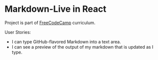 # Markdown-Live in React


Project is part of [FreeCodeCamp](https://www.freecodecamp.com) curriculum.

User Stories: 
* I can type GitHub-flavored Markdown into a text area.
* I can see a preview of the output of my markdown that is updated as I type.
